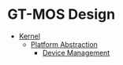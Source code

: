 # GT-MOS Design

- [Kernel](./kernel/index.md)
  - [Platform Abstraction](./kernel/platform-abstraction/index.md)
    - [Device Management](./kernel/platform-abstraction/device-manager/index.md)
